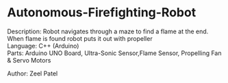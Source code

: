 # Autonomous-Firefighting-Robot
                                                                        
Description: Robot navigates through a maze to find a flame at the end. When flame is found robot puts it out with propeller  
Language: C++ (Arduino)                                                                                                                                                            
Parts: Arduino UNO Board, Ultra-Sonic Sensor,Flame Sensor, Propelling Fan & Servo Motors

Author: Zeel Patel  
